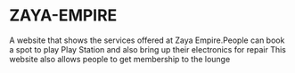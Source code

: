 # ZAYA-EMPIRE
A website that shows the services offered at Zaya Empire.People can book a spot to play Play Station and also bring up their electronics for repair 
This website also allows people to get membership to the lounge

